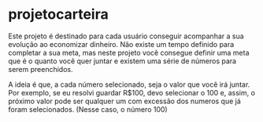 # projetocarteira

Este projeto é destinado para cada usuário conseguir acompanhar a sua evolução ao economizar dinheiro. Não existe um tempo definido para completar a sua meta, mas neste projeto você consegue definir uma meta que é o quanto você quer juntar e existem uma série de números para serem preenchidos. 

A ideia é que, a cada número selecionado, seja o valor que você irá juntar. Por exemplo, se eu resolvi guardar R$100, devo selecionar o 100 e, assim, o próximo valor pode ser qualquer um com excessão dos numeros que já foram selecionados. (Nesse caso, o número 100)
